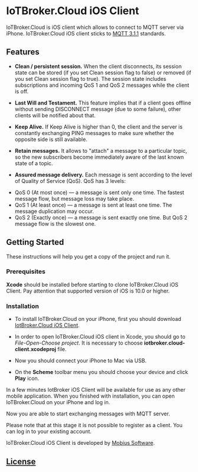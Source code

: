 # IoTBroker.Cloud iOS Client

IoTBroker.Cloud is iOS client which allows to connect to MQTT server via iPhone. IoTBroker.Cloud iOS client sticks to [MQTT 3.1.1](http://docs.oasis-open.org/mqtt/mqtt/v3.1.1/os/mqtt-v3.1.1-os.pdf) standards. 

## Features

* **Clean / persistent session.** When the client disconnects, its session state can be stored (if you set Clean session flag to false) or removed (if you set Clean session flag to true). The session state includes subscriptions and incoming QoS 1 and QoS 2 messages while the client is off.

* **Last Will and Testament.** This feature implies that if a client goes offline without sending DISCONNECT message (due to some failure), other clients will be notified about that.

* **Keep Alive.** If Keep Alive is higher than 0, the client and the server is constantly exchanging PING messages to make sure whether the opposite side is still available. 

* **Retain messages.** It allows to "attach" a message to a particular topic, so the new subscribers become immediately aware of the last known state of a topic.

* **Assured message delivery.** Each message is sent according to the level of Quality of Service (QoS). QoS has 3 levels:
- QoS 0 (At most once) — a message is sent only one time. The fastest message flow, but message loss may take place. 
- QoS 1 (At least once) — a message is sent at least one time. The message duplication may occur.  
- QoS 2 (Exactly once) — a message is sent exactly one time.  But QoS 2 message flow is the slowest one. 

## Getting Started

These instructions will help you get a copy of the project and run it.

### Prerequisites

**Xcode** should be installed before starting to clone IoTBroker.Cloud iOS Client. Pay attention that supported version of iOS is 10.0 or higher. 

### Installation

* To install IoTBroker.Cloud on your iPhone, first you should download [IotBroker.Cloud iOS Client](https://github.com/mobius-software-ltd/iotbroker.cloud-ios-client).

* In order to open IoTBroker.Cloud iOS client in Xcode, you should go to *File-Open-Choose project*. It is necessary to choose **iotbroker.cloud-client.xcodeproj** file.

* Now you should connect your iPhone to Mac via USB.

* On the **Scheme** toolbar menu you should choose your device and click **Play** icon.

In a few minutes IotBroker iOS Client will be available for use as any other mobile application. When you finished with installation, you can open IoTBroker.Cloud on your iPhone and log in.

Now you are able to start exchanging messages with MQTT server.

Please note that at this stage it is not possible to register as a client. You can log in to your existing account.

IoTBroker.Cloud iOS Client is developed by [Mobius Software](http://mobius-software.com).

## [License](LICENSE.md)



